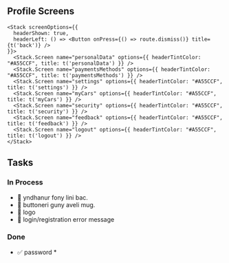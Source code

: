 ## Profile Screens

```tsx
<Stack screenOptions={{
  headerShown: true,
  headerLeft: () => <Button onPress={() => route.dismiss()} title={t('back')} />
}}>
  <Stack.Screen name="personalData" options={{ headerTintColor: "#A55CCF", title: t('personalData') }} />
  <Stack.Screen name="paymentsMethods" options={{ headerTintColor: "#A55CCF", title: t('paymentsMethods') }} />
  <Stack.Screen name="settings" options={{ headerTintColor: "#A55CCF", title: t('settings') }} />
  <Stack.Screen name="myCars" options={{ headerTintColor: "#A55CCF", title: t('myCars') }} />
  <Stack.Screen name="security" options={{ headerTintColor: "#A55CCF", title: t('security') }} />
  <Stack.Screen name="feedback" options={{ headerTintColor: "#A55CCF", title: t('feedback') }} />
  <Stack.Screen name="logout" options={{ headerTintColor: "#A55CCF", title: t('logout') }} />
</Stack>
```

## Tasks

### In Process
- 🔄 yndhanur fony lini bac.
- 🔄 buttoneri guny aveli mug.
- 🔄 logo
- 🔄 login/registration error message

### Done
- ✅ password *
